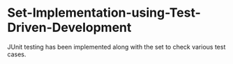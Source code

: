 # Set-Implementation-using-Test-Driven-Development
JUnit  testing has been implemented along with the set to check various test cases. 
